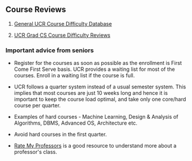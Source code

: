 ## Course Reviews

1. [General UCR Course Difficulty Database](https://docs.google.com/spreadsheets/d/1qiy_Oi8aFiPmL4QSTR3zHe74kmvc6e_159L1mAUUlU0/edit#gid=0)

2. [UCR Grad CS Course Difficulty Reviews](https://docs.google.com/spreadsheets/d/17ovp5iLEcPAA3S19mD7oKel99CmkNn0l/edit#gid=1532022067)


### Important advice from seniors

* Register for the courses as soon as possible as the enrollment is First Come First Serve basis. UCR provides a waiting list for most of the courses. Enroll in a waiting list if the course is full.

* UCR follows a quarter system instead of a usual semester system. This implies that most courses are just 10 weeks long and hence it is important to keep 
the course load optimal, and take only one core/hard course per quarter.

* Examples of hard courses - Machine Learning, Design & Analysis of Algorithms, DBMS, Advanced OS, Architecture etc.

* Avoid hard courses in the first quarter.

* [Rate My Professors](https://www.ratemyprofessors.com/search/teachers?query=*&sid=1076) is a good resource to understand more about a professor's class.
